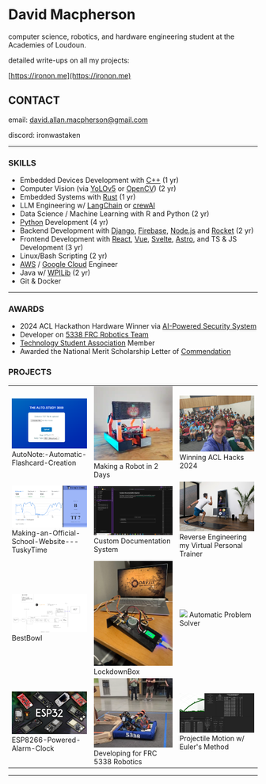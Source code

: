 # David Macpherson
computer science, robotics, and hardware engineering student at the Academies of Loudoun.

detailed write-ups on all my projects:

[https://ironon.me](https://ironon.me)

## CONTACT
email: david.allan.macpherson@gmail.com

discord: ironwastaken

---

### SKILLS
- Embedded Devices Development with [C++](https://cplusplus.com/) (1 yr)
- Computer Vision (via [YoLOv5](https://pytorch.org/hub/ultralytics_yolov5/) or [OpenCV](https://opencv.org/)) (2 yr)
- Embedded Systems with [Rust](https://www.rust-lang.org/) (1 yr)
- LLM Engineering w/ [LangChain](https://www.langchain.com/) or [crewAI](https://github.com/crewAIInc/crewAI)
- Data Science / Machine Learning with R and Python (2 yr)
- [Python](https://www.python.org/) Development (4 yr)
- Backend Development with [Django](https://www.djangoproject.com/), [Firebase](https://firebase.google.com/), [Node.js](https://nodejs.org/en) and [Rocket](https://rocket.rs/) (2 yr)
- Frontend Development with [React](https://react.dev/), [Vue](https://vuejs.org/), [Svelte](https://svelte.dev/), [Astro](https://astro.build/), and TS & JS Development (3 yr)
- Linux/Bash Scripting (2 yr)
- [AWS](https://aws.amazon.com/free/?gclid=Cj0KCQiA19e8BhCVARIsALpFMgFLalufepf49NAYFMhE7QG8jc1ZS39Duuio7ma7U1MbNVND7U58uGgaAo65EALw_wcB&trk=6a4c3e9d-cdc9-4e25-8dd9-2bd8d15afbca&sc_channel=ps&ef_id=Cj0KCQiA19e8BhCVARIsALpFMgFLalufepf49NAYFMhE7QG8jc1ZS39Duuio7ma7U1MbNVND7U58uGgaAo65EALw_wcB:G:s&s_kwcid=AL!4422!3!651751059783!e!!g!!aws!19852662197!145019195897) / [Google Cloud](https://cloud.google.com/gcp?utm_source=google&utm_medium=cpc&utm_campaign=na-US-all-en-dr-bkws-all-all-trial-e-dr-1710134&utm_content=text-ad-none-any-DEV_c-CRE_665735450627-ADGP_Hybrid+%7C+BKWS+-+EXA+%7C+Txt-Core-Google+Cloud-KWID_43700081237254438-kwd-6458750523&utm_term=KW_google%20cloud-ST_google+cloud&gad_source=1&gclid=Cj0KCQiA19e8BhCVARIsALpFMgHlO3WdQyLGcELAYNbm1_JKIt5w6ehpQe2TRKT0Wip4ARCAJXrqt6MaAiAXEALw_wcB&gclsrc=aw.ds) Engineer
- Java w/ [WPILib](https://docs.wpilib.org/en/stable/index.html) (2 yr)
- Git & Docker 


---

### AWARDS
- 2024 ACL Hackathon Hardware Winner via [AI-Powered Security System](https://github.com/ironon/ACLHacks2024)
- Developer on [5338 FRC Robotics Team](https://github.com/roboloco-5338)
- [Technology Student Association](https://tsaweb.org/) Member
- Awarded the National Merit Scholarship Letter of [Commendation](https://www.nationalmerit.org/s/1758/interior.aspx?sid=1758&gid=2&pgid=1881) 


### PROJECTS


|     |     |     |
|-----|-----|-----|
|  [<img width="350" src="https://raw.githubusercontent.com/ironon/ironon/refs/heads/master/Pasted-image-20240423125338.png">](https://ironon.me/project/?id=1) AutoNote:-Automatic-Flashcard-Creation  |  [<img width="350" src="https://raw.githubusercontent.com/ironon/ironon/refs/heads/master/Pasted-image-20250211181419.png">](https://ironon.me/project/?id=2)  Making a Robot in 2 Days |   [<img width="350" src="https://raw.githubusercontent.com/ironon/ironon/refs/heads/master/Pasted-image-20250211192020.png">](https://ironon.me/project/?id=3) Winning ACL Hacks 2024 |
|  [<img width="350" src="https://raw.githubusercontent.com/ironon/ironon/refs/heads/master/Pasted-image-20250211191222.png">](https://ironon.me/project/?id=4) Making-an-Official-School-Website---TuskyTime  |  [<img width="350" src="https://raw.githubusercontent.com/ironon/ironon/refs/heads/master/Pasted-image-20240423111320.png">](https://ironon.me/project/?id=5)  Custom Documentation System |   [<img width="350" src="https://raw.githubusercontent.com/ironon/ironon/refs/heads/master/Pasted-image-20240723135140.png">](https://ironon.me/project/?id=7) Reverse Engineering my Virtual Personal Trainer |
|  [<img width="350" src="https://raw.githubusercontent.com/ironon/ironon/refs/heads/master/Pasted-image-20250211194735.png">](https://ironon.me/project/?id=8) BestBowl  |  [<img width="350" src="https://raw.githubusercontent.com/ironon/ironon/refs/heads/master/Pasted-image-20250123232213.png">](https://ironon.me/project/?id=9)  LockdownBox |   [<img width="350" src="https://raw.githubusercontent.com/ironon/ironon/refs/heads/master/Pasted-image-20250123232846.png">](https://ironon.me/project/?id=10) Automatic Problem Solver |
|  [<img width="350" src="https://raw.githubusercontent.com/ironon/ironon/refs/heads/master/Pasted-image-20250211194014.png">](https://ironon.me/project/?id=12) ESP8266-Powered-Alarm-Clock  |  [<img width="350" src="https://raw.githubusercontent.com/ironon/ironon/refs/heads/master/Pasted-image-20250211181047.png">](https://ironon.me/project/?id=13)  Developing for FRC 5338 Robotics |   [<img width="350" src="https://raw.githubusercontent.com/ironon/ironon/refs/heads/master/Pasted-image-20250211181624.png">](https://ironon.me/project/?id=14) Projectile Motion w/ Euler's Method |


---